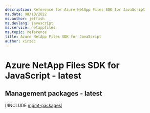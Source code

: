```yaml
---
description: Reference for Azure NetApp Files SDK for JavaScript
ms.data: 08/10/2022
ms.author: jeffish
ms.devlang: javascript
ms.service: netappfiles
ms.topic: reference
title: Azure NetApp Files SDK for JavaScript
author: xirzec
---
```

# Azure NetApp Files SDK for JavaScript - latest

## Management packages - latest
[!INCLUDE [mgmt-packages](netapp-files-mgmt-index.md)]